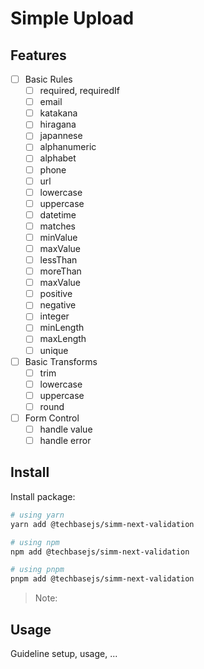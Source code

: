 # Simple Upload

## Features

 - [ ] Basic Rules
   - [ ] required, requiredIf
   - [ ] email
   - [ ] katakana
   - [ ] hiragana
   - [ ] japannese
   - [ ] alphanumeric
   - [ ] alphabet
   - [ ] phone
   - [ ] url
   - [ ] lowercase
   - [ ] uppercase
   - [ ] datetime
   - [ ] matches
   - [ ] minValue
   - [ ] maxValue
   - [ ] lessThan
   - [ ] moreThan
   - [ ] maxValue
   - [ ] positive
   - [ ] negative
   - [ ] integer
   - [ ] minLength
   - [ ] maxLength
   - [ ] unique
 - [ ] Basic Transforms
   - [ ] trim
   - [ ] lowercase
   - [ ] uppercase
   - [ ] round
 - [ ] Form Control
   - [ ] handle value
   - [ ] handle error

## Install

Install package:

```sh
# using yarn
yarn add @techbasejs/simm-next-validation

# using npm
npm add @techbasejs/simm-next-validation

# using pnpm
pnpm add @techbasejs/simm-next-validation
```

> Note:

## Usage

Guideline setup, usage, ...
